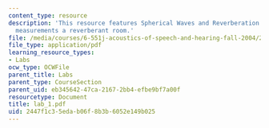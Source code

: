 ```yaml
---
content_type: resource
description: 'This resource features Spherical Waves and Reverberation: Sound pressure
  measurements a reverberant room.'
file: /media/courses/6-551j-acoustics-of-speech-and-hearing-fall-2004/2447f1c35edab06f8b3b6052e149b025_lab_1.pdf
file_type: application/pdf
learning_resource_types:
- Labs
ocw_type: OCWFile
parent_title: Labs
parent_type: CourseSection
parent_uid: eb345642-47ca-2167-2bb4-efbe9bf7a00f
resourcetype: Document
title: lab_1.pdf
uid: 2447f1c3-5eda-b06f-8b3b-6052e149b025
---
```

